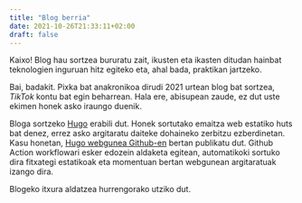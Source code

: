 ```yaml
---
title: "Blog berria"
date: 2021-10-26T21:33:11+02:00
draft: false
---
```


Kaixo! Blog hau sortzea bururatu zait, ikusten eta ikasten ditudan hainbat teknologien inguruan hitz egiteko eta, ahal bada, praktikan jartzeko.

<!--more-->

Bai, badakit. Pixka bat anakronikoa dirudi 2021 urtean blog bat sortzea, _TikTok_ kontu bat egin beharrean. Hala ere, abisupean zaude, ez dut uste ekimen honek asko iraungo duenik.

Bloga sortzeko [Hugo](https://gohugo.io) erabili dut. Honek sortutako emaitza web estatiko huts bat denez, errez asko argitaratu daiteke dohaineko zerbitzu ezberdinetan. Kasu honetan, [Hugo webgunea Github-en](https://gohugo.io/hosting-and-deployment/hosting-on-github/) bertan publikatu dut. Github Action workflowari esker edozein aldaketa egitean, automatikoki sortuko dira fitxategi estatikoak eta momentuan bertan webgunean argitaratuak izango dira.

Blogeko itxura aldatzea hurrengorako utziko dut.
